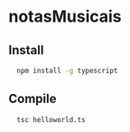 # notasMusicais

## Install
```bash
  npm install -g typescript
```
## Compile
```bash
  tsc helloworld.ts
```
